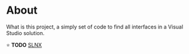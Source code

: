 # About

What is this project, a simply set of code to find all interfaces in a Visual Studio solution.

:star: **TODO** [SLNX](https://devblogs.microsoft.com/visualstudio/new-simpler-solution-file-format/)